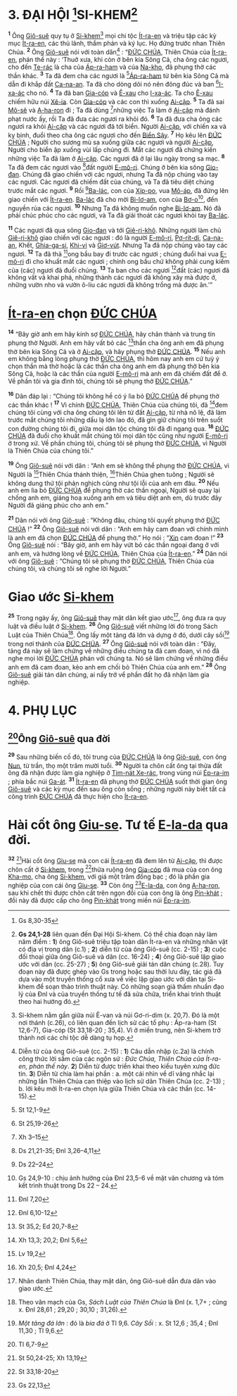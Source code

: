 # 3. ĐẠI HỘI [^1@-f519b273-2418-4d4b-a3af-1d457fe96364]SI-KHEM[^1-f519b273-2418-4d4b-a3af-1d457fe96364]
<sup><b>1</b></sup> Ông [Giô-suê]() quy tụ ở [Si-khem]()[^2-f519b273-2418-4d4b-a3af-1d457fe96364] mọi chi tộc [Ít-ra-en]() và triệu tập các kỳ mục [Ít-ra-en](), các thủ lãnh, thẩm phán và ký lục. Họ đứng trước nhan Thiên Chúa. <sup><b>2</b></sup> Ông [Giô-suê]() nói với toàn dân[^3-f519b273-2418-4d4b-a3af-1d457fe96364] : “[ĐỨC CHÚA](), Thiên Chúa của [Ít-ra-en](), phán thế này : ‘Thuở xưa, khi còn ở bên kia Sông Cả, cha ông các ngươi, cho đến [Te-rác]() là cha của [Áp-ra-ham]() và của [Na-kho](), đã phụng thờ các thần khác. <sup><b>3</b></sup> Ta đã đem cha các ngươi là [^2@-f519b273-2418-4d4b-a3af-1d457fe96364][Áp-ra-ham]() từ bên kia Sông Cả mà dẫn đi khắp đất [Ca-na-an](). Ta đã cho dòng dõi nó nên đông đúc và ban [^3@-f519b273-2418-4d4b-a3af-1d457fe96364][I-xa-ác]() cho nó. <sup><b>4</b></sup> Ta đã ban [Gia-cóp]() và [Ê-xau]() cho [I-xa-ác](). Ta cho [Ê-xau]() chiếm hữu núi [Xê-ia](). Còn [Gia-cóp]() và các con thì xuống [Ai-cập](). <sup><b>5</b></sup> Ta đã sai [Mô-sê]() và [A-ha-ron]() đi ; Ta đã dùng [^4@-f519b273-2418-4d4b-a3af-1d457fe96364]những việc Ta làm ở [Ai-cập]() mà đánh phạt nước ấy, rồi Ta đã đưa các ngươi ra khỏi đó. <sup><b>6</b></sup> Ta đã đưa cha ông các ngươi ra khỏi [Ai-cập]() và các ngươi đã tới biển. Người [Ai-cập](), với chiến xa và kỵ binh, đuổi theo cha ông các ngươi cho đến [Biển Sậy](). <sup><b>7</b></sup> Họ kêu lên [ĐỨC CHÚA]() ; Người cho sương mù sa xuống giữa các ngươi và người [Ai-cập](), Người cho biển ập xuống vùi lấp chúng đi. Mắt các ngươi đã chứng kiến những việc Ta đã làm ở [Ai-cập](). Các ngươi đã ở lại lâu ngày trong sa mạc. <sup><b>8</b></sup> Ta đã đem các ngươi vào [^5@-f519b273-2418-4d4b-a3af-1d457fe96364]đất người [E-mô-ri](). Chúng ở bên kia sông [Gio-đan](). Chúng đã giao chiến với các ngươi, nhưng Ta đã nộp chúng vào tay các ngươi. Các ngươi đã chiếm đất của chúng, và Ta đã tiêu diệt chúng trước mắt các ngươi. <sup><b>9</b></sup> Rồi [^6@-f519b273-2418-4d4b-a3af-1d457fe96364][Ba-lác](), con của [Xíp-po](), vua [Mô-áp](), đã đứng lên giao chiến với [Ít-ra-en](). [Ba-lác]() đã cho mời [Bi-lơ-am](), con của [Bơ-o]()[^4-f519b273-2418-4d4b-a3af-1d457fe96364], đến nguyền rủa các ngươi. <sup><b>10</b></sup> Nhưng Ta đã không muốn nghe [Bi-lơ-am](). Nó đã phải chúc phúc cho các ngươi, và Ta đã giải thoát các ngươi khỏi tay [Ba-lác]().

<sup><b>11</b></sup> Các ngươi đã qua sông [Gio-đan]() và tới [Giê-ri-khô](). Những người làm chủ [Giê-ri-khô]() giao chiến với các ngươi : đó là người [E-mô-ri](), [Pơ-rít-di](), [Ca-na-an](), Khết, [Ghia-ga-si](), [Khi-vi]() và [Giơ-vút](). Nhưng Ta đã nộp chúng vào tay các ngươi. <sup><b>12</b></sup> Ta đã thả [^7@-f519b273-2418-4d4b-a3af-1d457fe96364]ong bầu bay đi trước các ngươi ; chúng đuổi hai vua [E-mô-ri]() đi cho khuất mắt các ngươi ; chính ong bầu chứ không phải cung kiếm của (các) ngươi đã đuổi chúng. <sup><b>13</b></sup> Ta ban cho các ngươi [^8@-f519b273-2418-4d4b-a3af-1d457fe96364]đất (các) ngươi đã không vất vả khai phá, những thành các ngươi đã không xây mà được ở, những vườn nho và vườn ô-liu các ngươi đã không trồng mà được ăn.’”

# [Ít-ra-en]() chọn [ĐỨC CHÚA]()
<sup><b>14</b></sup> “Bây giờ anh em hãy kính sợ [ĐỨC CHÚA](), hãy chân thành và trung tín phụng thờ Người. Anh em hãy vất bỏ các [^9@-f519b273-2418-4d4b-a3af-1d457fe96364]thần cha ông anh em đã phụng thờ bên kia Sông Cả và ở [Ai-cập](), và hãy phụng thờ [ĐỨC CHÚA](). <sup><b>15</b></sup> Nếu anh em không bằng lòng phụng thờ [ĐỨC CHÚA](), thì hôm nay anh em cứ tuỳ ý chọn thần mà thờ hoặc là các thần cha ông anh em đã phụng thờ bên kia Sông Cả, hoặc là các thần của người [E-mô-ri]() mà anh em đã chiếm đất để ở. Về phần tôi và gia đình tôi, chúng tôi sẽ phụng thờ [ĐỨC CHÚA]().”

<sup><b>16</b></sup> Dân đáp lại : “Chúng tôi không hề có ý lìa bỏ [ĐỨC CHÚA]() để phụng thờ các thần khác ! <sup><b>17</b></sup> Vì chính [ĐỨC CHÚA](), Thiên Chúa của chúng tôi, đã [^10@-f519b273-2418-4d4b-a3af-1d457fe96364]đem chúng tôi cùng với cha ông chúng tôi lên từ đất [Ai-cập](), từ nhà nô lệ, đã làm trước mắt chúng tôi những dấu lạ lớn lao đó, đã gìn giữ chúng tôi trên suốt con đường chúng tôi đi, giữa mọi dân tộc chúng tôi đã đi ngang qua. <sup><b>18</b></sup> [ĐỨC CHÚA]() đã đuổi cho khuất mắt chúng tôi mọi dân tộc cũng như người [E-mô-ri]() ở trong xứ. Về phần chúng tôi, chúng tôi sẽ phụng thờ [ĐỨC CHÚA](), vì Người là Thiên Chúa của chúng tôi.”

<sup><b>19</b></sup> Ông [Giô-suê]() nói với dân : “Anh em sẽ không thể phụng thờ [ĐỨC CHÚA](), vì Người là [^11@-f519b273-2418-4d4b-a3af-1d457fe96364]Thiên Chúa thánh thiện, [^12@-f519b273-2418-4d4b-a3af-1d457fe96364]Thiên Chúa ghen tuông ; Người sẽ không dung thứ tội phản nghịch cũng như tội lỗi của anh em đâu. <sup><b>20</b></sup> Nếu anh em lìa bỏ [ĐỨC CHÚA]() để phụng thờ các thần ngoại, Người sẽ quay lại chống anh em, giáng hoạ xuống anh em và tiêu diệt anh em, dù trước đây Người đã giáng phúc cho anh em.”

<sup><b>21</b></sup> Dân nói với ông [Giô-suê]() : “Không đâu, chúng tôi quyết phụng thờ [ĐỨC CHÚA]() !” <sup><b>22</b></sup> Ông [Giô-suê]() nói với dân : “Anh em hãy cam đoan với chính mình là anh em đã chọn [ĐỨC CHÚA]() để phụng thờ.” Họ nói : “[Xin]() cam đoan !” <sup><b>23</b></sup> Ông [Giô-suê]() nói : “Bây giờ, anh em hãy vứt bỏ các thần ngoại đang ở với anh em, và hướng lòng về [ĐỨC CHÚA](), Thiên Chúa của [Ít-ra-en]().” <sup><b>24</b></sup> Dân nói với ông [Giô-suê]() : “Chúng tôi sẽ phụng thờ [ĐỨC CHÚA](), Thiên Chúa của chúng tôi, và chúng tôi sẽ nghe lời Người.”

# Giao ước [Si-khem]()
<sup><b>25</b></sup> Trong ngày ấy, ông [Giô-suê]() thay mặt dân kết giao ước[^5-f519b273-2418-4d4b-a3af-1d457fe96364], ông đưa ra quy luật và điều luật ở [Si-khem](). <sup><b>26</b></sup> Ông [Giô-suê]() viết những lời đó trong Sách Luật của Thiên Chúa[^6-f519b273-2418-4d4b-a3af-1d457fe96364]. Ông lấy một tảng đá lớn và dựng ở đó, dưới cây sồi[^7-f519b273-2418-4d4b-a3af-1d457fe96364] trong nơi thánh của [ĐỨC CHÚA](). <sup><b>27</b></sup> Ông [Giô-suê]() nói với toàn dân : “Đây, tảng đá này sẽ làm chứng về những điều chúng ta đã cam đoan, vì nó đã nghe mọi lời [ĐỨC CHÚA]() phán với chúng ta. Nó sẽ làm chứng về những điều anh em đã cam đoan, kẻo anh em chối bỏ Thiên Chúa của anh em.” <sup><b>28</b></sup> Ông [Giô-suê]() giải tán dân chúng, ai nấy trở về phần đất họ đã nhận làm gia nghiệp.

# 4. PHỤ LỤC

## [^13@-f519b273-2418-4d4b-a3af-1d457fe96364]Ông [Giô-suê]() qua đời
<sup><b>29</b></sup> Sau những biến cố đó, tôi trung của [ĐỨC CHÚA]() là ông [Giô-suê](), con ông [Nun](), từ trần, thọ một trăm mười tuổi. <sup><b>30</b></sup> Người ta chôn cất ông tại thửa đất ông đã nhận được làm gia nghiệp ở [Tim-nát Xe-rác](), trong vùng núi [Ép-ra-im]() ; phía bắc núi [Ga-át](). <sup><b>31</b></sup> [Ít-ra-en]() đã phụng thờ [ĐỨC CHÚA]() suốt thời gian ông [Giô-suê]() và các kỳ mục đến sau ông còn sống ; những người này biết tất cả công trình [ĐỨC CHÚA]() đã thực hiện cho [Ít-ra-en]().

# Hài cốt ông [Giu-se](). Tư tế [E-la-da]() qua đời.
<sup><b>32</b></sup> [^14@-f519b273-2418-4d4b-a3af-1d457fe96364]Hài cốt ông [Giu-se]() mà con cái [Ít-ra-en]() đã đem lên từ [Ai-cập](), thì được chôn cất ở [Si-khem](), trong [^15@-f519b273-2418-4d4b-a3af-1d457fe96364]thửa ruộng ông [Gia-cóp]() đã mua của con ông [Kha-mo](), cha ông [Si-khem](), với giá một trăm đồng bạc ; đó là phần gia nghiệp của con cái ông [Giu-se](). <sup><b>33</b></sup> Còn ông [^16@-f519b273-2418-4d4b-a3af-1d457fe96364][E-la-da](), con ông [A-ha-ron](), sau khi chết thì được chôn cất trên ngọn đồi của con ông là ông [Pin-khát]() ; đồi này đã được cấp cho ông [Pin-khát]() trong miền núi [Ép-ra-im]().

[^1-f519b273-2418-4d4b-a3af-1d457fe96364]: **Gs 24,1-28** liên quan đến Đại Hội Si-khem. Có thể chia đoạn này làm năm điểm : **1**) ông Giô-suê triệu tập toàn dân Ít-ra-en và những nhân vật có địa vị trong dân (c.1) ; **2**) diễn từ của ông Giô-suê (cc. 2-15) ; **3**) cuộc đối thoại giữa ông Giô-suê và dân (cc. 16-24) ; **4**) ông Giô-suê lập giao ước với dân (cc. 25-27) ; **5**) ông Giô-suê giải tán dân chúng (c.28). Tuy đoạn này đã được ghép vào Gs trong hoặc sau thời lưu đày, tác giả đã dựa vào một truyền thống cổ xưa về việc lập giao ước với dân tại Si-khem để soạn thảo trình thuật này. Có những soạn giả thấm nhuần đạo lý của Đnl và của truyền thống tư tế đã sửa chữa, triển khai trình thuật theo hai hướng đó.
[^2-f519b273-2418-4d4b-a3af-1d457fe96364]: Si-khem nằm gần giữa núi Ê-van và núi Gơ-ri-dim (x. 20,7). Đó là một nơi thánh (c.26), có liên quan đến lịch sử các tổ phụ : Áp-ra-ham (St 12,6-7), Gia-cóp (St 33,18-20 ; 35,4). Vì ở miền trung, nên Si-khem trở thành nơi các chi tộc dễ dàng tụ họp.
[^3-f519b273-2418-4d4b-a3af-1d457fe96364]: Diễn từ của ông Giô-suê (cc. 2-15) : **1**) Câu dẫn nhập (c.2a) là chính công thức lời sấm của các ngôn sứ : *Đức Chúa, Thiên Chúa của Ít-ra-en, phán thế này*. **2**) Diễn từ được triển khai theo kiểu tuyên xưng đức tin. **3**) Diễn từ chia làm hai phần : a. một cái nhìn về dĩ vãng nhắc lại những lần Thiên Chúa can thiệp vào lịch sử dân Thiên Chúa (cc. 2-13) ; b. lời kêu mời Ít-ra-en chọn lựa giữa Thiên Chúa và các thần (cc. 14-15).
[^4-f519b273-2418-4d4b-a3af-1d457fe96364]: Gs 24,9-10 : chịu ảnh hưởng của Đnl 23,5-6 về mặt văn chương và tóm kết trình thuật trong Ds 22 – 24.
[^5-f519b273-2418-4d4b-a3af-1d457fe96364]: Nhân danh Thiên Chúa, thay mặt dân, ông Giô-suê dẫn đưa dân vào giao ước.
[^6-f519b273-2418-4d4b-a3af-1d457fe96364]: Theo văn mạch của Gs, *Sách Luật của Thiên Chúa* là Đnl (x. 1,7+ ; cũng x. Đnl 28,61 ; 29,20 ; 30,10 ; 31,26).
[^7-f519b273-2418-4d4b-a3af-1d457fe96364]: *Một tảng đá lớn* : đó là *bia đá* ở Tl 9,6. *Cây Sồi* : x. St 12,6 ; 35,4 ; Đnl 11,30 ; Tl 9,6.
[^1@-f519b273-2418-4d4b-a3af-1d457fe96364]: Gs 8,30-35
[^2@-f519b273-2418-4d4b-a3af-1d457fe96364]: St 12,1-9
[^3@-f519b273-2418-4d4b-a3af-1d457fe96364]: St 25,19-26
[^4@-f519b273-2418-4d4b-a3af-1d457fe96364]: Xh 3–15
[^5@-f519b273-2418-4d4b-a3af-1d457fe96364]: Ds 21,21-35; Đnl 3,26–4,11
[^6@-f519b273-2418-4d4b-a3af-1d457fe96364]: Ds 22–24
[^7@-f519b273-2418-4d4b-a3af-1d457fe96364]: Đnl 7,20
[^8@-f519b273-2418-4d4b-a3af-1d457fe96364]: Đnl 6,10-12
[^9@-f519b273-2418-4d4b-a3af-1d457fe96364]: St 35,2; Ed 20,7-8
[^10@-f519b273-2418-4d4b-a3af-1d457fe96364]: Xh 13,3; 20,2; Đnl 5,6
[^11@-f519b273-2418-4d4b-a3af-1d457fe96364]: Lv 19,2
[^12@-f519b273-2418-4d4b-a3af-1d457fe96364]: Xh 20,5; Đnl 4,24
[^13@-f519b273-2418-4d4b-a3af-1d457fe96364]: Tl 6,7-9
[^14@-f519b273-2418-4d4b-a3af-1d457fe96364]: St 50,24-25; Xh 13,19
[^15@-f519b273-2418-4d4b-a3af-1d457fe96364]: St 33,18-20
[^16@-f519b273-2418-4d4b-a3af-1d457fe96364]: Gs 22,13